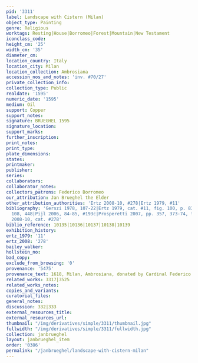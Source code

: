 ```yaml
---
pid: '3311'
label: Landscape with Cistern (Milan)
object_type: Painting
genre: Religious
worktags: Resting|House|Borromeo|Forest|Mountain|New Testament
iconclass_code:
height_cm: '25'
width_cm: '35'
diameter_cm:
location_country: Italy
location_city: Milan
location_collection: Ambrosiana
accession_nos_and_notes: 'inv. #70/27'
private_collection_info:
collection_type: Public
realdate: '1595'
numeric_date: '1595'
medium: Oil
support: Copper
support_notes:
signature: BRUEGHEL 1595
signature_location:
support_marks:
further_inscription:
print_notes:
print_type:
plate_dimensions:
states:
printmaker:
publisher:
series:
collaborators:
collaborator_notes:
collectors_patrons: Federico Borromeo
our_attribution: Jan Brueghel the Elder
other_attribution_authorities: 'Ertz 2008-10, #278|Ertz 1979, #11'
bibliography: 'Gerszi 1978, 107-22|Ertz 1979, cat. #11, fig. 100, p. 83, 90, 92, 107,
  108, 448|Pijl 2006, 84-85, #193c|Prosperetti 2007, pp. 357, 373-74, fig. 115|Ertz
  2008-10, cat. #278'
biblio_reference: 10135|10136|10137|10138|10139
exhibition_history:
ertz_1979: '11'
ertz_2008: '278'
bailey_walker:
hollstein_no:
bad_copy:
exclude_from_browsing: '0'
provenance: '5475'
provenance_text: 1618, Milan, Ambrosiana, donated by Cardinal Federico Borromeo
related_works: 3317|3525
related_works_notes:
copies_and_variants:
curatorial_files:
general_notes:
discussion: 332|333
external_resources_title:
external_resources_url:
thumbnail: "/img/derivatives/simple/3311/thumbnail.jpg"
fullwidth: "/img/derivatives/simple/3311/fullwidth.jpg"
collection: janbrueghel
layout: janbrueghel_item
order: '0386'
permalink: "/janbrueghel/landscape-with-cistern-milan"
---
```

